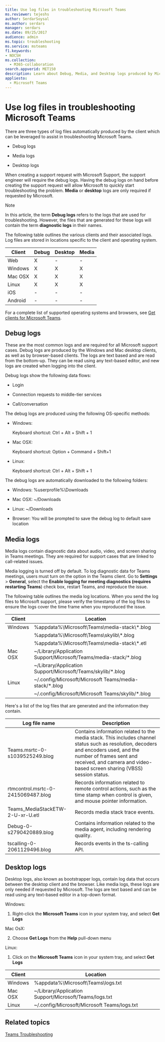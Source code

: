 ```yaml
---
title: Use log files in troubleshooting Microsoft Teams
ms.reviewer: tejeshs
author: SerdarSoysal
ms.author: serdars
manager: serdars
ms.date: 09/25/2017
audience: admin
ms.topic: troubleshooting
ms.service: msteams
f1.keywords:
- NOCSH
ms.collection: 
  - M365-collaboration
search.appverid: MET150
description: Learn about Debug, Media, and Desktop logs produced by Microsoft Teams, where they can be found, and how they can help with troubleshooting.
appliesto: 
  - Microsoft Teams
---
```


Use log files in troubleshooting Microsoft Teams
=================================================

There are three types of log files automatically produced by the client which can be leveraged to assist in troubleshooting Microsoft Teams.

-   Debug logs

-   Media logs

-   Desktop logs

When creating a support request with Microsoft Support, the support engineer will require the debug logs. Having the debug logs on hand before creating the support request will allow Microsoft to quickly start troubleshooting the problem. **Media** or **desktop** logs are only required if requested by Microsoft.

> [!NOTE]
> In this article, the term **Debug logs** refers to the logs that are used for troubleshooting. However, the files that are generated for these logs will contain the term **diagnostic logs** in their names.  

The following table outlines the various clients and their associated logs. Log files are stored in locations specific to the client and operating system.


|Client |Debug|Desktop|Media|
|---------|---------|---------|---------|
|Web    |X         |-         |-         |
|Windows     |X         |X         |X         |
|Mac OSX     |X         |X         |X         |
|Linux     |X         |X         |X         |
|iOS     |-         |-         |-         |
|Android     |-         |-         |-         |

For a complete list of supported operating systems and browsers, see [Get clients for Microsoft Teams](get-clients.md).

Debug logs
---------------------------

These are the most common logs and are required for all Microsoft support cases. Debug logs are produced by the Windows and Mac desktop clients, as well as by browser-based clients. The logs are text based and are read from the bottom-up. They can be read using any text-based editor, and new logs are created when logging into the client.

Debug logs show the following data flows:

-   Login

-   Connection requests to middle-tier services

-   Call/conversation

The debug logs are produced using the following OS-specific methods:

-   Windows:

      Keyboard shortcut: Ctrl + Alt + Shift + 1

-   Mac OSX:

      Keyboard shortcut: Option + Command + Shift+1

-   Linux:

      Keyboard shortcut: Ctrl + Alt + Shift + 1

The debug logs are automatically downloaded to the following folders:

-   Windows: %userprofile%\\Downloads

-   Mac OSX: ~/Downloads

-   Linux: ~/Downloads

-   Browser: You will be prompted to save the debug log to default save location

Media logs
---------------------------

Media logs contain diagnostic data about audio, video, and screen sharing in Teams meetings. They are required for support cases that are linked to call-related issues.

Media logging is turned off by default. To log diagnostic data for Teams meetings, users must turn on the option in the Teams client. Go to **Settings** > **General**, select the **Enable logging for meeting diagnostics (requires restarting Teams**) check box, restart Teams, and reproduce the issue. 

The following table outlines the media log locations. When you send the log files to Microsoft support, please verify the timestamp of the log files to ensure the logs cover the time frame when you reproduced the issue.

|Client |Location |
|---------|---------|
|Windows     |%appdata%\Microsoft\Teams\media-stack\\*.blog         |
|            |%appdata%\Microsoft\Teams\skylib\\*.blog
|            |%appdata%\Microsoft\Teams\media-stack\\*.etl         |
|Mac OSX     |~/Library/Application Support/Microsoft/Teams/media-stack/*.blog         |
|            |~/Library/Application Support/Microsoft/Teams/skylib/*.blog         |
|Linux       |~/.config/Microsoft/Microsoft Teams/media-stack/*.blog         |
|            |~/.config/Microsoft/Microsoft Teams/skylib/*.blog         |

Here's a list of the log files that are generated and the information they contain.

|Log file name  |Description  |
|---------|---------|
|Teams.msrtc-0-s1039525249.blog     | Contains information related to the media stack. This includes channel status such as resolution, decoders and encoders used, and the number of frames sent and received, and camera and video-based screen sharing (VBSS) session status.         |
|rtmcontrol.msrtc-0-2415069487.blog      |Records information related to remote control actions, such as the time stamp when control is given, and mouse pointer information.          |
|Teams_MediaStackETW-2-U-xr-U.etl      |Records media stack trace events.         |
|Debug-0-s2790420889.blog    | Contains information related to the media agent, including rendering quality.          |
|tscalling-0-2061129496.blog   |Records events in the ts-calling API.       |

Desktop logs
---------------------

Desktop logs, also known as bootstrapper logs, contain log data that occurs between the desktop client and the browser. Like media logs, these logs are only needed if requested by Microsoft. The logs are text based and can be read using any text-based editor in a top-down format.

Windows:

1.  Right-click the **Microsoft Teams** icon in your system tray, and select **Get Logs**

Mac OsX:

2.  Choose **Get Logs** from the **Help** pull-down menu

Linux:

1.  Click on the **Microsoft Teams** icon in your system tray, and select **Get Logs**

|Client |Location |
|---------|---------|
|Windows     |%appdata%\Microsoft\Teams\logs.txt         |
|Mac OSX     |~/Library/Application Support/Microsoft/Teams/logs.txt         |
|Linux       |~/.config/Microsoft/Microsoft Teams/logs.txt         |


## Related topics

[Teams Troubleshooting](https://docs.microsoft.com/MicrosoftTeams/troubleshoot/teams)
